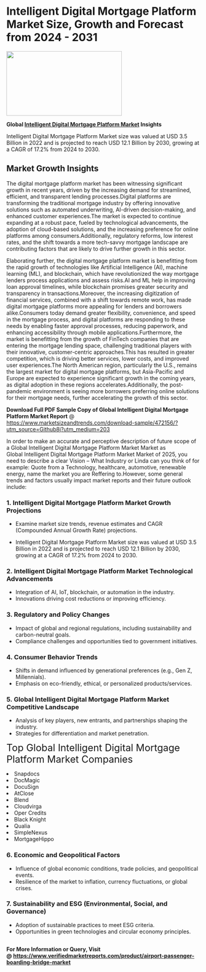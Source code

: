<H1>Intelligent Digital Mortgage Platform Market Size, Growth and Forecast from 2024 - 2031</H1><img class="aligncenter size-medium wp-image-584254" src="https://thirdeyenews.in/wp-content/uploads/2024/09/Global-Market-Research-300x168.jpeg" alt="" width="300" height="168" /><p><strong>Global&nbsp;<a href="https://www.marketsizeandtrends.com/download-sample/472156/?utm_source=Github8j?utm_medium=203">Intelligent Digital Mortgage Platform Market</a> Insights</strong></p><p>Intelligent Digital Mortgage Platform Market size was valued at USD 3.5 Billion in 2022 and is projected to reach USD 12.1 Billion by 2030, growing at a CAGR of 17.2% from 2024 to 2030.</p><p><h2>Market Growth Insights</h2> <p>The digital mortgage platform market has been witnessing significant growth in recent years, driven by the increasing demand for streamlined, efficient, and transparent lending processes.Digital platforms are transforming the traditional mortgage industry by offering innovative solutions such as automated underwriting, AI-driven decision-making, and enhanced customer experiences.The market is expected to continue expanding at a robust pace, fueled by technological advancements, the adoption of cloud-based solutions, and the increasing preference for online platforms among consumers.Additionally, regulatory reforms, low interest rates, and the shift towards a more tech-savvy mortgage landscape are contributing factors that are likely to drive further growth in this sector.</p> <p>Elaborating further, the digital mortgage platform market is benefitting from the rapid growth of technologies like Artificial Intelligence (AI), machine learning (ML), and blockchain, which have revolutionized the way mortgage lenders process applications and assess risks.AI and ML help in improving loan approval timelines, while blockchain promises greater security and transparency in transactions.Moreover, the increasing digitization of financial services, combined with a shift towards remote work, has made digital mortgage platforms more appealing for lenders and borrowers alike.Consumers today demand greater flexibility, convenience, and speed in the mortgage process, and digital platforms are responding to these needs by enabling faster approval processes, reducing paperwork, and enhancing accessibility through mobile applications.Furthermore, the market is benefitting from the growth of FinTech companies that are entering the mortgage lending space, challenging traditional players with their innovative, customer-centric approaches.This has resulted in greater competition, which is driving better services, lower costs, and improved user experiences.The North American region, particularly the U.S., remains the largest market for digital mortgage platforms, but Asia-Pacific and Europe are expected to experience significant growth in the coming years, as digital adoption in these regions accelerates.Additionally, the post-pandemic environment is seeing more borrowers preferring online solutions for their mortgage needs, further accelerating the growth of this sector.<p><span class=""><strong>Download Full PDF Sample Copy of Global Intelligent Digital Mortgage Platform Market Report</strong> @ <a href="https://www.marketsizeandtrends.com/download-sample/472156/?utm_source=Github8j?utm_medium=203" target="_blank">https://www.marketsizeandtrends.com/download-sample/472156/?utm_source=Github8j?utm_medium=203</a></span></p><p>In order to make an accurate and perceptive description of future scope of a Global&nbsp;Intelligent Digital Mortgage Platform Market Market as Global&nbsp;Intelligent Digital Mortgage Platform Market Market of 2025, you need to describe a clear Vision &ndash; What Industry or Linda can you think of for example: Quote from a Technology, healthcare, automotive, renewable energy, name the market you are Reffering to.However, some general trends and factors usually impact market reports and their future outlook include:</p><h3>1.&nbsp;<strong>Intelligent Digital Mortgage Platform Market Growth Projections</strong></h3><ul><li>Examine market size trends, revenue estimates and CAGR (Compounded Annual Growth Rate) projections.</li><li><p>Intelligent Digital Mortgage Platform Market size was valued at USD 3.5 Billion in 2022 and is projected to reach USD 12.1 Billion by 2030, growing at a CAGR of 17.2% from 2024 to 2030.</p></li></ul><h3>2.&nbsp;<strong>Intelligent Digital Mortgage Platform Market Technological Advancements</strong></h3><ul><li>Integration of AI, IoT, blockchain, or automation in the industry.</li><li>Innovations driving cost reductions or improving efficiency.</li></ul><h3>3.&nbsp;<strong>Regulatory and Policy Changes</strong></h3><ul><li>Impact of global and regional regulations, including sustainability and carbon-neutral goals.</li><li>Compliance challenges and opportunities tied to government initiatives.</li></ul><h3>4.&nbsp;<strong>Consumer Behavior Trends</strong></h3><ul><li>Shifts in demand influenced by generational preferences (e.g., Gen Z, Millennials).</li><li>Emphasis on eco-friendly, ethical, or personalized products/services.</li></ul><h3>5.&nbsp;<strong>Global Intelligent Digital Mortgage Platform Market Competitive Landscape</strong></h3><ul><li>Analysis of key players, new entrants, and partnerships shaping the industry.</li><li>Strategies for differentiation and market penetration.</li></ul><p data-pm-slice="1 1 []"><span style="color: inherit; font-family: inherit; font-size: 25px;">Top Global Intelligent Digital Mortgage Platform Market Companies</span></p><div class="" data-test-id=""><p><li>Snapdocs</li><li> DocMagic</li><li> DocuSign</li><li> AtClose</li><li> Blend</li><li> Cloudvirga</li><li> Oper Credits</li><li> Black Knight</li><li> Qualia</li><li> SimpleNexus</li><li> MortgageHippo</li></p></div><h3>6.&nbsp;<strong>Economic and Geopolitical Factors</strong></h3><ul><li>Influence of global economic conditions, trade policies, and geopolitical events.</li><li>Resilience of the market to inflation, currency fluctuations, or global crises.</li></ul><h3>7.&nbsp;<strong>Sustainability and ESG (Environmental, Social, and Governance)</strong></h3><ul><li>Adoption of sustainable practices to meet ESG criteria.</li><li>Opportunities in green technologies and circular economy principles.</li></ul><h2><strong style="font-size: 14px;">For More Information or Query, Visit @&nbsp;</strong><a style="background-color: #ffffff; font-size: 14px;" href="https://www.marketsizeandtrends.com/report/intelligent-digital-mortgage-platform-market/" target="_blank">https://www.verifiedmarketreports.com/product/airport-passenger-boarding-bridge-market</a></h2>